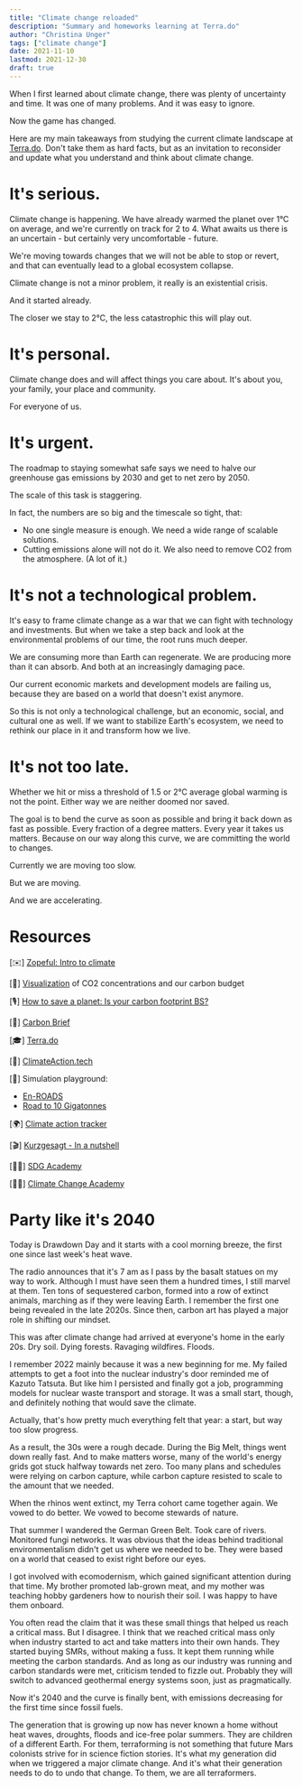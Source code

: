 ```yaml
---
title: "Climate change reloaded"
description: "Summary and homeworks learning at Terra.do"
author: "Christina Unger"
tags: ["climate change"]
date: 2021-11-10
lastmod: 2021-12-30
draft: true
---
```


When I first learned about climate change, there was plenty of uncertainty and time. It was one of many problems. And it was easy to ignore.

Now the game has changed.

Here are my main takeaways from studying the current climate landscape at [Terra.do](https://www.terra.do/climate-change-learning-for-action/).
Don't take them as hard facts, but as an invitation to reconsider and update what you understand and think about climate change.

# It's serious.

Climate change is happening. We have already warmed the planet over 1°C on average, and we're currently on track for 2 to 4. What awaits us there is an uncertain - but certainly very uncomfortable - future.

We're moving towards changes that we will not be able to stop or revert, and that can eventually lead to a global ecosystem collapse.

Climate change is not a minor problem, it really is an existential crisis.

And it started already.

The closer we stay to 2°C, the less catastrophic this will play out.

# It's personal.

Climate change does and will affect things you care about.
It's about you, your family, your place and community.

For everyone of us.

# It's urgent.

The roadmap to staying somewhat safe says we need to halve our greenhouse gas emissions by 2030 and get to net zero by 2050.

The scale of this task is staggering.

In fact, the numbers are so big and the timescale so tight, that:

* No one single measure is enough. We need a wide range of scalable solutions.
* Cutting emissions alone will not do it. We also need to remove CO2 from the atmosphere. (A lot of it.)

# It's not a technological problem.

It's easy to frame climate change as a war that we can fight with technology and investments.
But when we take a step back and look at the environmental problems of our time, the root runs much deeper.

We are consuming more than Earth can regenerate.
We are producing more than it can absorb.
And both at an increasingly damaging pace.

Our current economic markets and development models are failing us, because they are based on a world that doesn't exist anymore.

So this is not only a technological challenge, but an economic, social, and cultural one as well.
If we want to stabilize Earth's ecosystem, we need to rethink our place in it and transform how we live.

# It's not too late.

Whether we hit or miss a threshold of 1.5 or 2°C average global warming is not the point.
Either way we are neither doomed nor saved.

The goal is to bend the curve as soon as possible and bring it back down as fast as possible.
Every fraction of a degree matters. Every year it takes us matters.
Because on our way along this curve, we are committing the world to changes.

Currently we are moving too slow.

But we are moving.

And we are accelerating.

# Resources

[✉️] [Zopeful: Intro to climate](https://zopeful.com/course/intro-to-climate)

[🎨] [Visualization](http://openclimatedata.net/climate-spirals/carbon-budget-concentration/) of CO2 concentrations and our carbon budget

[🎙️] [How to save a planet: Is your carbon footprint BS?](https://gimletmedia.com/shows/howtosaveaplanet/llh8gxg/is-your-carbon-footprint-bs)

[📖] [Carbon Brief](https://www.carbonbrief.org/)

[🎓] [Terra.do](https://www.terra.do/)

[💬] [ClimateAction.tech](https://climateaction.tech/)

[🤹] Simulation playground:

* [En-ROADS](https://en-roads.climateinteractive.org/scenario.html)
* [Road to 10 Gigatonnes](https://www.roadto10gigatons.com/)

[🌍] [Climate action tracker](https://climateactiontracker.org/)

[🎬] [Kurzgesagt - In a nutshell](https://www.youtube.com/user/Kurzgesagt)

[🧑‍🏫] [SDG Academy](https://sdgacademy.org/)

[🧑‍🏫] [Climate Change Academy](http://climatechangeacademy.com/)

# Party like it's 2040

Today is Drawdown Day and it starts with a cool morning breeze, the first one since last week's heat wave.

The radio announces that it's 7 am as I pass by the basalt statues on my way to work. Although I must have seen them a hundred times, I still marvel at them. Ten tons of sequestered carbon, formed into a row of extinct animals, marching as if they were leaving Earth. I remember the first one being revealed in the late 2020s. Since then, carbon art has played a major role in shifting our mindset.

This was after climate change had arrived at everyone's home in the early 20s. Dry soil. Dying forests. Ravaging wildfires. Floods.

I remember 2022 mainly because it was a new beginning for me. My failed attempts to get a foot into the nuclear industry's door reminded me of Kazuto Tatsuta. But like him I persisted and finally got a job, programming models for nuclear waste transport and storage. It was a small start, though, and definitely nothing that would save the climate.

Actually, that's how pretty much everything felt that year: a start, but way too slow progress.  

As a result, the 30s were a rough decade. During the Big Melt, things went down really fast.
And to make matters worse, many of the world's energy grids got stuck halfway towards net zero. Too many plans and schedules were relying on carbon capture, while carbon capture resisted to scale to the amount that we needed.

When the rhinos went extinct, my Terra cohort came together again. We vowed to do better. We vowed to become stewards of nature.

That summer I wandered the German Green Belt. Took care of rivers. Monitored fungi networks. It was obvious that the ideas behind traditional environmentalism didn't get us where we needed to be. They were based on a world that ceased to exist right before our eyes.

I got involved with ecomodernism, which gained significant attention during that time. My brother promoted lab-grown meat, and my mother was teaching hobby gardeners how to nourish their soil. I was happy to have them onboard.

You often read the claim that it was these small things that helped us reach a critical mass. But I disagree. I think that we reached critical mass only when industry started to act and take matters into their own hands. They started buying SMRs, without making a fuss. It kept them running while meeting the carbon standards. And as long as our industry was running and carbon standards were met, criticism tended to fizzle out. Probably they will switch to advanced geothermal energy systems soon, just as pragmatically.

Now it's 2040 and the curve is finally bent, with emissions decreasing for the first time since fossil fuels.

The generation that is growing up now has never known a home without heat waves, droughts, floods and ice-free polar summers. They are children of a different Earth. For them, terraforming is not something that future Mars colonists strive for in science fiction stories. It's what my generation did when we triggered a major climate change. And it's what their generation needs to do to undo that change. To them, we are all terraformers.